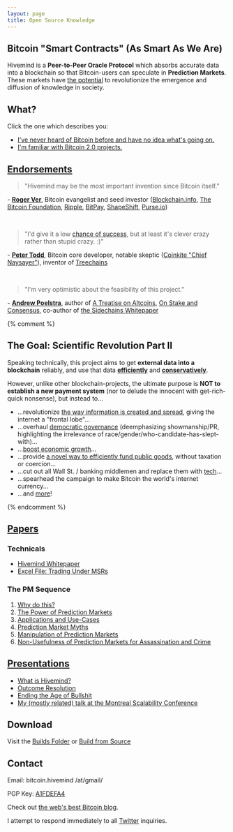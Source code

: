 ```yaml
---
layout: page
title: Open Source Knowledge 
---
```


## Bitcoin "Smart Contracts" (As Smart As We Are)

Hivemind is a **Peer-to-Peer Oracle Protocol** which absorbs accurate data into a blockchain so that Bitcoin-users can speculate in
**Prediction Markets**. These markets have [the potential](http://www.bitcoinhivemind.com/papers/3_PM_Applications.pdf) to revolutionize
the emergence and diffusion of knowledge in society.

## What?

Click the one which describes you:

- [I've never heard of Bitcoin before and have no idea what's going on.](http://www.bitcoinhivemind.com/presentations/what-is-hivemind.pdf)
- [I'm familiar with Bitcoin 2.0 projects.](http://bitcoinhivemind.com/faq/#what-makes-truthcoin-different)


## [Endorsements](http://www.bitcoinhivemind.com/talk/)

> "Hivemind may be the most important invention since Bitcoin itself."

&#45; <a href="https://rogerver.com/"><strong>Roger Ver</strong></a>, Bitcoin evangelist and seed investor (<a
href="https://blockchain.info/">Blockchain.info</a>, <a href="http://bitcoinfoundation.org/">The Bitcoin Foundation</a>, <a
href="https://ripple.com/">Ripple</a>, <a href="https://bitpay.com/">BitPay</a>, <a href="https://shapeshift.io/">ShapeShift</a>, <a
href="https://purse.io/">Purse.io</a>)

<br>

> "I'd give it a low <a href="http://bitcoinhivemind.com/blog/chance-of-success/">chance of success</a>, but at least it's clever crazy rather
than stupid crazy. :)"

&#45; <a href="https://twitter.com/petertoddbtc"><strong>Peter Todd</strong></a>, Bitcoin core developer, notable skeptic
(<a href="http://blog.coinkite.com/post/85842528071/peter-todd-joins-coinkite-as-chief-naysayer">Coinkite "Chief Naysayer"</a>), inventor of
<a href="https://letstalkbitcoin.com/ltb104-tree-chains-with-peter-todd/">Treechains</a>

<br>

> "I'm very optimistic about the feasibility of this project."

&#45; <a href="https://www.wpsoftware.net/andrew/"><strong>Andrew Poelstra</strong></a>, author of <a href="https://download.wpsoftware.net/bitcoin/alts.pdf">A Treatise on Altcoins</a>, <a href="https://download.wpsoftware.net/bitcoin/pos.pdf">On Stake and Consensus</a>, co-author of <a href="http://www.blockstream.com/sidechains.pdf">the Sidechains Whitepaper</a>


{% comment %}

<h2>The Goal: Scientific Revolution Part II</h2>
<p>
Speaking technically, this project aims to get <b>external data into a blockchain</b> reliably, and use that data <b><u>efficiently</u></b> and <b><u>conservatively</u></b>.
</p>

<p>
However, unlike other blockchain-projects, the ultimate purpose is <b>NOT to establish a new payment system</b> (nor to delude the innocent with get-rich-quick nonsense), but instead to...

<ul>
  <li>...revolutionize <a href="http://www.bitcoinhivemind.com/presentations/info-problems.pdf">the way information is created and spread</a>, giving the internet a "frontal lobe"...</li>
  <li>...overhaul <a href="http://mason.gmu.edu/~rhanson/futarchy.html">democratic governance</a> (deemphasizing showmanship/PR, highlighting the irrelevance of race/gender/who-candidate-has-slept-with)...</li>
  <li>...<a href="http://www.overcomingbias.com/2014/04/rah-manic-monopolists.html">boost economic growth</a>...</li>
  <li>...provide <a href="http://www.bitcoinhivemind.com/papers/3_PM_Applications.pdf">a novel way to efficiently fund public goods</a>, without taxation or coercion...</li>
  <li>...cut out all Wall St. / banking middlemen and replace them with <a href="http://mason.gmu.edu/~rhanson/mktscore.pdf">tech</a>...</li>
  <li>...spearhead the campaign to make Bitcoin the world's internet currency...</li>
  <li>...and <a href="http://www.bitcoinhivemind.com/papers/3_PM_Applications.pdf">more</a>!</li>
</ul>

</p>

{% endcomment %}

## [Papers](/papers/)

### Technicals

- <a href="/papers/truthcoin-whitepaper.pdf">Hivemind Whitepaper</a>
- <a href="/papers/LogMSR_Demo.xlsx">Excel File: Trading Under MSRs</a>


### The PM Sequence

1. <a href="/papers/1_Purpose.pdf">Why do this?</a>
1. <a href="/papers/2_PM_Types.pdf">The Power of Prediction Markets</a>
1. <a href="/papers/3_PM_Applications.pdf">Applications and Use-Cases</a>
1. <a href="/papers/4_PM_Myths.pdf">Prediction Market Myths</a>
1. <a href="/papers/5_PM_Manipulation.pdf">Manipulation of Prediction Markets</a>
1. <a href="/papers/6_Crime_Markets.pdf">Non-Usefulness of Prediction Markets for Assassination and Crime</a>


## [Presentations](/presentations/)

- <a href="/presentations/what-is-hivemind.pdf">What is Hivemind?</a>
- <a href="/presentations/hivemind-outcomes.pdf">Outcome Resolution</a>
- <a href="/presentations/info-problems.pdf">Ending the Age of Bullshit</a>
- [My (mostly related) talk at the Montreal Scalability Conference](https://www.youtube.com/watch?v=TgjrS-BPWDQ&t=25m53s)

## Download

Visit the [Builds Folder](http://107.170.174.203/Builds/) or [Build from Source](https://github.com/bitcoin-hivemind/hivemind)


## Contact

Email: bitcoin.hivemind /at/gmail/

PGP Key: [A1FDEFA4](https://pgp.mit.edu/pks/lookup?op=get&search=0xAE96A584A1FDEFA4)

Check out [the web's best Bitcoin blog](http://www.truthcoin.info/).

I attempt to respond immediately to all [Twitter](https://twitter.com/BitcoinHivemind) inquiries.
